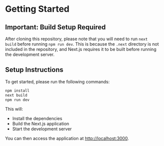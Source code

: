 # Getting Started

## Important: Build Setup Required

After cloning this repository, please note that you will need to run `next build` before running `npm run dev`. This is because the `.next` directory is not included in the repository, and Next.js requires it to be built before running the development server.

## Setup Instructions

To get started, please run the following commands:

```bash
npm install
next build
npm run dev
```

This will:
- Install the dependencies
- Build the Next.js application
- Start the development server

You can then access the application at [http://localhost:3000](http://localhost:3000).